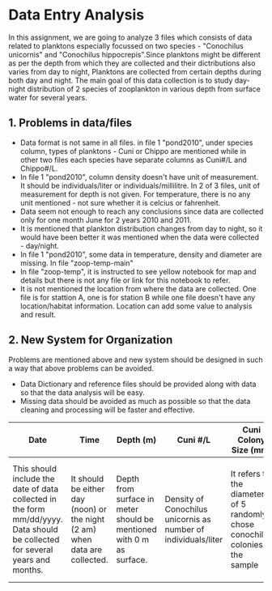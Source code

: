 # Data Entry Analysis

In this assignment, we are going to analyze 3 files which consists of data related to planktons especially focussed on two species - "Conochilus unicornis"
and "Conochilus hippocrepis".Since planktons might be different as per the depth from which they are collected and their dictributions also varies from 
day to night, Planktons are collected from certain depths during both day and night. The main goal of this data collection is to study day-night distribution of 2 species of zooplankton in various depth from surface water
for several years. 

## 1. Problems in data/files
* Data format is not same in all files. in file 1 "pond2010", under species column, types of planktons - Cuni or Chippo are mentioned while in other two files each species have separate columns as Cuni#/L and Chippo#/L.
* In file 1 "pond2010", column density doesn't have unit of measurement. It should be individuals/liter or individuals/millilitre. 
In 2 of 3 files, unit of measurement for depth is not given. For temperature, there is no any unit mentioned - not sure whether it is celcius or fahrenheit.
* Data seem not enough to reach any conclusions since data are collected only for one month June for 2 years 2010 and 2011.
* It is mentioned that plankton distribution changes from day to night, so it would have been better it was mentioned when the data were collected - day/night.
* In file 1 "pond2010", some data in temperature, density and diameter are missing. In file "zoop-temp-main"
* In file "zoop-temp", it is instructed to see yellow notebook for map and details but there is not any file or link for this notebook to refer.
* It is not mentioned the location from where the data are collected. One file is for stattion A, one is for station B while one file doesn't have any location/habitat information. Location can add some value to analysis and result.


## 2. New System for Organization
Problems are mentioned above and new system should be designed in such a way that above problems can be avoided.

* Data Dictionary and reference files should be provided along with data so that the data analysis will be easy.
* Missing data should be avoided as much as possible so that the data cleaning and processing will be faster and effective.


| Date                                                                                                                            	| Time                                                                        	| Depth (m)                                                             	| Cuni #/L                                                       	| Cuni Colony Size (mm)                                                            	| Chippo#/L                                                      	| Chippo Colony Size                                                              	| Chla (RFU)                                                                                                               	| Temp (celcius)                                                      	| Habitat/Location                                       	|
|---------------------------------------------------------------------------------------------------------------------------------	|-----------------------------------------------------------------------------	|-----------------------------------------------------------------------	|----------------------------------------------------------------	|----------------------------------------------------------------------------------	|----------------------------------------------------------------	|---------------------------------------------------------------------------------	|--------------------------------------------------------------------------------------------------------------------------	|---------------------------------------------------------------------	|--------------------------------------------------------	|
| This should include the date of data collected  in the form mm/dd/yyyy.  Data should be collected for several years and months. 	| It should be either day (noon) or the night (2 am) when data are collected. 	| Depth from surface  in meter should be mentioned with 0 m as surface. 	| Density of Conochilus unicornis as number of individuals/liter 	| It refers to the diameter of 5 randomly chose conochilus colonies in the sample  	| Density of Conochilus hippocrep as number of individuals/liter 	| It refers to the diameter of 5 randomly chose conochilus colonies in the sample 	| detect the fluorescence from chlorophyll using YSI probe. We can measure in RFU (Relative Fluorescence Units) or in µg/L 	| Temperature should be in one format either in celcius or fahrenheit 	| Location of lake or pond should be given specifically. 	|